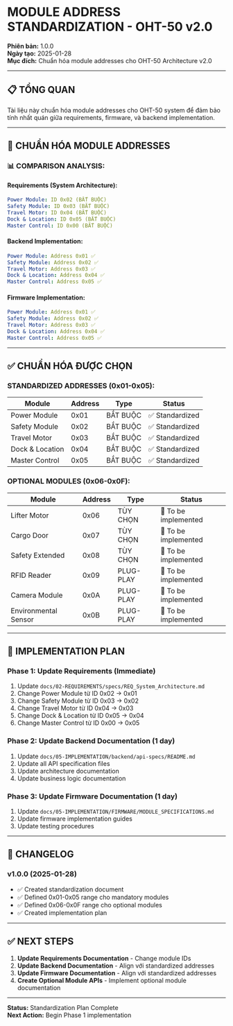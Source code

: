 # MODULE ADDRESS STANDARDIZATION - OHT-50 v2.0

**Phiên bản:** 1.0.0  
**Ngày tạo:** 2025-01-28  
**Mục đích:** Chuẩn hóa module addresses cho OHT-50 Architecture v2.0

---

## 📋 TỔNG QUAN

Tài liệu này chuẩn hóa module addresses cho OHT-50 system để đảm bảo tính nhất quán giữa requirements, firmware, và backend implementation.

---

## 🎯 CHUẨN HÓA MODULE ADDRESSES

### **📊 COMPARISON ANALYSIS:**

#### **Requirements (System Architecture):**
```yaml
Power Module: ID 0x02 (BẮT BUỘC)
Safety Module: ID 0x03 (BẮT BUỘC)  
Travel Motor: ID 0x04 (BẮT BUỘC)
Dock & Location: ID 0x05 (BẮT BUỘC)
Master Control: ID 0x00 (BẮT BUỘC)
```

#### **Backend Implementation:**
```yaml
Power Module: Address 0x01 ✅
Safety Module: Address 0x02 ✅
Travel Motor: Address 0x03 ✅
Dock & Location: Address 0x04 ✅
Master Control: Address 0x05 ✅
```

#### **Firmware Implementation:**
```yaml
Power Module: Address 0x01 ✅
Safety Module: Address 0x02 ✅
Travel Motor: Address 0x03 ✅
Dock & Location: Address 0x04 ✅
Master Control: Address 0x05 ✅
```

---

## ✅ CHUẨN HÓA ĐƯỢC CHỌN

### **STANDARDIZED ADDRESSES (0x01-0x05):**

| Module | Address | Type | Status |
|--------|---------|------|--------|
| Power Module | 0x01 | BẮT BUỘC | ✅ Standardized |
| Safety Module | 0x02 | BẮT BUỘC | ✅ Standardized |
| Travel Motor | 0x03 | BẮT BUỘC | ✅ Standardized |
| Dock & Location | 0x04 | BẮT BUỘC | ✅ Standardized |
| Master Control | 0x05 | BẮT BUỘC | ✅ Standardized |

### **OPTIONAL MODULES (0x06-0x0F):**

| Module | Address | Type | Status |
|--------|---------|------|--------|
| Lifter Motor | 0x06 | TÙY CHỌN | 🔄 To be implemented |
| Cargo Door | 0x07 | TÙY CHỌN | 🔄 To be implemented |
| Safety Extended | 0x08 | TÙY CHỌN | 🔄 To be implemented |
| RFID Reader | 0x09 | PLUG-PLAY | 🔄 To be implemented |
| Camera Module | 0x0A | PLUG-PLAY | 🔄 To be implemented |
| Environmental Sensor | 0x0B | PLUG-PLAY | 🔄 To be implemented |

---

## 🔧 IMPLEMENTATION PLAN

### **Phase 1: Update Requirements (Immediate)**
1. Update `docs/02-REQUIREMENTS/specs/REQ_System_Architecture.md`
2. Change Power Module từ ID 0x02 → 0x01
3. Change Safety Module từ ID 0x03 → 0x02
4. Change Travel Motor từ ID 0x04 → 0x03
5. Change Dock & Location từ ID 0x05 → 0x04
6. Change Master Control từ ID 0x00 → 0x05

### **Phase 2: Update Backend Documentation (1 day)**
1. Update `docs/05-IMPLEMENTATION/backend/api-specs/README.md`
2. Update all API specification files
3. Update architecture documentation
4. Update business logic documentation

### **Phase 3: Update Firmware Documentation (1 day)**
1. Update `docs/05-IMPLEMENTATION/FIRMWARE/MODULE_SPECIFICATIONS.md`
2. Update firmware implementation guides
3. Update testing procedures

---

## 📝 CHANGELOG

### **v1.0.0 (2025-01-28)**
- ✅ Created standardization document
- ✅ Defined 0x01-0x05 range cho mandatory modules
- ✅ Defined 0x06-0x0F range cho optional modules
- ✅ Created implementation plan

---

## ✅ NEXT STEPS

1. **Update Requirements Documentation** - Change module IDs
2. **Update Backend Documentation** - Align với standardized addresses
3. **Update Firmware Documentation** - Align với standardized addresses
4. **Create Optional Module APIs** - Implement optional module documentation

---

**Status:** Standardization Plan Complete  
**Next Action:** Begin Phase 1 implementation
